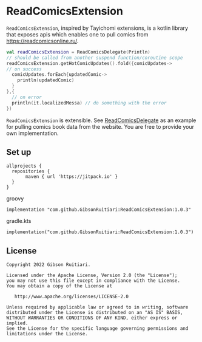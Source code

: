 # ReadComicsExtension

`ReadComicsExtension`, inspired by Tayichomi extensions, is a kotlin library that exposes apis which enables one to pull comics from https://readcomicsonline.ru/.

```kotlin
val readComicsExtension = ReadComicsDelegate(Println)
// should be called from another suspend function/coroutine scope
readComicsExtension.getHotComicUpdates().fold({comicUpdates->
// on success
  comicUpdates.forEach{updatedComic->
    println(updatedComic)
  }
},{
  // on error
  println(it.localizedMessa) // do something with the error
})
```

`ReadComicsExtension` is extensible. See [ReadComicsDelegate](https://github.com/GibsonRuitiari/ReadComicsExtension/blob/master/src/main/kotlin/api/ReadComicsDelegate.kt) as an example
for pulling comics book data from the website. You are free to provide your own implementation.


## Set up

```
allprojects {
  repositories {
       maven { url 'https://jitpack.io' }
  }
}
```  

groovy

```
implementation "com.github.GibsonRuitiari:ReadComicsExtension:1.0.3"

```

gradle.kts 

```
implementation("com.github.GibsonRuitiari:ReadComicsExtension:1.0.3")

```

## License

```
Copyright 2022 Gibson Ruitiari.

Licensed under the Apache License, Version 2.0 (the "License");
you may not use this file except in compliance with the License.
You may obtain a copy of the License at

   http://www.apache.org/licenses/LICENSE-2.0

Unless required by applicable law or agreed to in writing, software
distributed under the License is distributed on an "AS IS" BASIS,
WITHOUT WARRANTIES OR CONDITIONS OF ANY KIND, either express or implied.
See the License for the specific language governing permissions and
limitations under the License.
```
